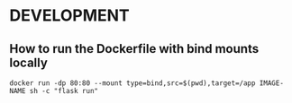 # DEVELOPMENT

## How to run the Dockerfile with bind mounts locally

```
docker run -dp 80:80 --mount type=bind,src=$(pwd),target=/app IMAGE-NAME sh -c "flask run"
```
